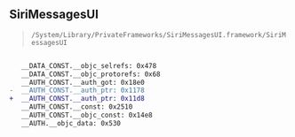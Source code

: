 ## SiriMessagesUI

> `/System/Library/PrivateFrameworks/SiriMessagesUI.framework/SiriMessagesUI`

```diff

   __DATA_CONST.__objc_selrefs: 0x478
   __DATA_CONST.__objc_protorefs: 0x68
   __AUTH_CONST.__auth_got: 0x18e0
-  __AUTH_CONST.__auth_ptr: 0x1178
+  __AUTH_CONST.__auth_ptr: 0x11d8
   __AUTH_CONST.__const: 0x2510
   __AUTH_CONST.__objc_const: 0x14e8
   __AUTH.__objc_data: 0x530

```
